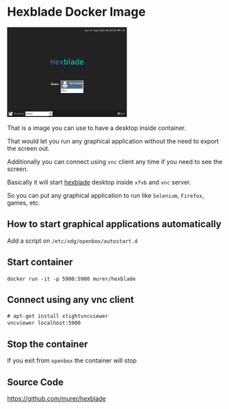 # Hexblade Docker Image

[<img src="https://github.com/murer/hexblade/raw/master/docs/Hexblade_Login.png" width="280" />](https://github.com/murer/hexblade)

That is a image you can use to have a desktop inside container.

That would let you run any graphical application without the need to export the screen out.

Additionally you can connect using ``vnc`` client any time if you need to see the screen.

Basically it will start [hexblade](https://github.com/murer/hexblade) desktop inside ``xfvb`` and ``vnc`` server.

So you can put any graphical application to run like ``Selenium``, ``Firefox``, games, etc.

## How to start graphical applications automatically

Add a script on ``/etc/xdg/openbox/autostart.d``

## Start container

```shell
docker run -it -p 5900:5900 murer/hexblade
```

## Connect using any vnc client

```shell
# apt-get install xtightvncviewer
vncviewer localhost:5900
```

## Stop the container

If you exit from ``openbox`` the container will stop

## Source Code

https://github.com/murer/hexblade

